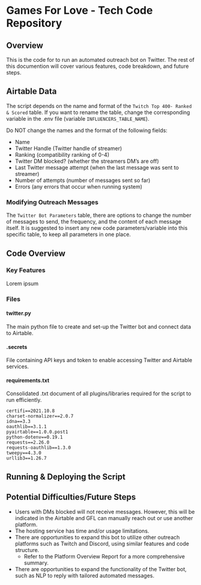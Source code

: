 # Games For Love - Tech Code Repository

## Overview
This is the code for to run an automated outreach bot on Twitter. The rest of this documention will cover various features, code breakdown, and future steps.

## Airtable Data

The script depends on the name and format of the ```Twitch Top 400- Ranked & Scored``` table. If you want to rename the table, change the corresponding variable in the .env file (variable ```INFLUENCERS_TABLE_NAME```).

Do NOT change the names and the format of the following fields:
- Name
- Twitter Handle (Twitter handle of streamer)
- Ranking (compatibility ranking of 0-4) 
- Twitter DM blocked? (whether the streamers DM’s are off)
- Last Twitter message attempt (when the last message was sent to streamer)
- Number of attempts (number of messages sent so far)
- Errors (any errors that occur when running system)

### Modifying Outreach Messages
The ```Twitter Bot Parameters``` table, there are options to change the number of messages to send, the frequency, and the content of each message itself. It is suggested to insert any new code parameters/variable into this specific table, to keep all parameters in one place.

## Code Overview

### Key Features
Lorem ipsum

### Files
#### twitter.py
The main python file to create and set-up the Twitter bot and connect data to Airtable.

#### .secrets
File containing API keys and token to enable accessing Twitter and Airtable services.

#### requirements.txt
Consolidated .txt document of all plugins/libraries required for the script to run efficiently.
```
certifi==2021.10.8
charset-normalizer==2.0.7
idna==3.3
oauthlib==3.1.1
pyairtable==1.0.0.post1
python-dotenv==0.19.1
requests==2.26.0
requests-oauthlib==1.3.0
tweepy==4.3.0
urllib3==1.26.7
```

## Running & Deploying the Script


## Potential Difficulties/Future Steps
 - Users with DMs blocked will not receive messages. However, this will be indicated in the Airtable and GFL can manually reach out or use another platform.
 - The hosting service has time and/or usage limitations.
 - There are opportunities to expand this bot to utilize other outreach platforms such as Twitch and Discord, using similar features and code structure.
    - Refer to the Platform Overview Report for a more comprehensive summary.
 - There are opportunities to expand the functionality of the Twitter bot, such as NLP to reply with tailored automated messages.
